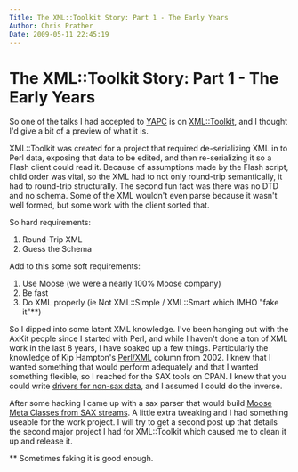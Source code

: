 ```yaml
---
Title: The XML::Toolkit Story: Part 1 - The Early Years  
Author: Chris Prather
Date: 2009-05-11 22:45:19
---
```


# The XML::Toolkit Story: Part 1 - The Early Years
So one of the talks I had accepted to [YAPC][1] is on [XML::Toolkit][2], and I
thought I'd give a bit of a preview of what it is.

XML::Toolkit was created for a project that required de-serializing XML in to
Perl data, exposing that data to be edited, and then re-serializing it so a
Flash client could read it. Because of assumptions made by the Flash script,
child order was vital, so the XML had to not only round-trip semantically, it
had to round-trip structurally. The second fun fact was there was no DTD and
no schema. Some of the XML wouldn't even parse because it wasn't well formed,
but some work with the client sorted that.

So hard requirements:

1) Round-Trip XML 
2) Guess the Schema

Add to this some soft requirements:

1. Use Moose (we were a nearly 100% Moose company)
2. Be fast
3. Do XML properly (ie Not XML::Simple / XML::Smart which IMHO "fake it"**)

So I dipped into some latent XML knowledge. I've been hanging out with the
AxKit people since I started with Perl, and while I haven't done a ton of XML
work in the last 8 years, I have soaked up a few things. Particularly the
knowledge of Kip Hampton's [Perl/XML][3] column from 2002. I knew that I
wanted something that would perform adequately and that I wanted something
flexible, so I reached for the SAX tools on CPAN. I knew that you could write
[drivers for non-sax data][4], and I assumed I could do the inverse. 

After some hacking I came up with a sax parser that would build [Moose Meta
Classes from SAX streams][5]. A little extra tweaking and I had something
useable for the work project. I will try to get a second post up that details
the second major project I had for XML::Toolkit which caused me to clean it up
and release it.

**&nbsp;Sometimes faking it is good enough.

[1]: http://yapc10.org
[2]: http://search.cpan.org/dist/XML-Toolkit/
[3]: http://www.xml.com/pub/at/15
[4]: http://www.xml.com/pub/a/2001/09/19/sax-non-xml-data.html
[5]: http://github.com/perigrin/xml-toolkit/blob/master/lib/XML/Filter/Moose/Class.pm
